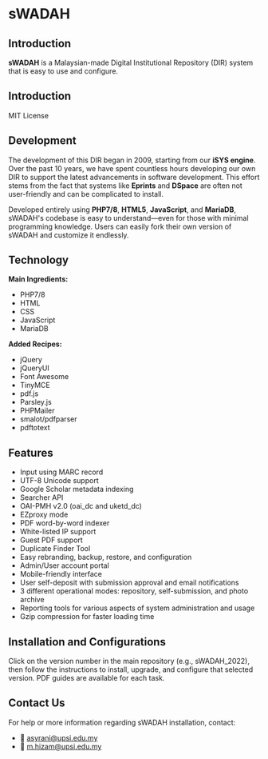 # sWADAH

## Introduction

**sWADAH** is a Malaysian-made Digital Institutional Repository (DIR) system that is easy to use and configure.

## Introduction

MIT License

## Development

The development of this DIR began in 2009, starting from our **iSYS engine**. Over the past 10 years, we have spent countless hours developing our own DIR to support the latest advancements in software development. This effort stems from the fact that systems like **Eprints** and **DSpace** are often not user-friendly and can be complicated to install.

Developed entirely using **PHP7/8**, **HTML5**, **JavaScript**, and **MariaDB**, sWADAH's codebase is easy to understand—even for those with minimal programming knowledge. Users can easily fork their own version of sWADAH and customize it endlessly.

## Technology

**Main Ingredients:**

* PHP7/8
* HTML
* CSS
* JavaScript
* MariaDB

**Added Recipes:**

* jQuery
* jQueryUI
* Font Awesome
* TinyMCE
* pdf.js
* Parsley.js
* PHPMailer
* smalot/pdfparser
* pdftotext

## Features

* Input using MARC record
* UTF-8 Unicode support
* Google Scholar metadata indexing
* Searcher API
* OAI-PMH v2.0 (oai\_dc and uketd\_dc)
* EZproxy mode
* PDF word-by-word indexer
* White-listed IP support
* Guest PDF support
* Duplicate Finder Tool
* Easy rebranding, backup, restore, and configuration
* Admin/User account portal
* Mobile-friendly interface
* User self-deposit with submission approval and email notifications
* 3 different operational modes: repository, self-submission, and photo archive
* Reporting tools for various aspects of system administration and usage
* Gzip compression for faster loading time

## Installation and Configurations

Click on the version number in the main repository (e.g., sWADAH\_2022), then follow the instructions to install, upgrade, and configure that selected version. PDF guides are available for each task.

## Contact Us

For help or more information regarding sWADAH installation, contact:

* 📧 asyrani@upsi.edu.my
* 📧 m.hizam@upsi.edu.my
